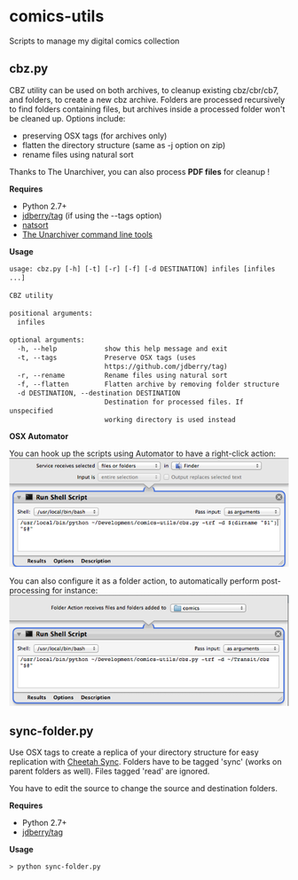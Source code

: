 comics-utils
============

Scripts to manage my digital comics collection

cbz.py
------
CBZ utility can be used on both archives, to cleanup existing cbz/cbr/cb7, and folders, to create a new cbz archive.
Folders are processed recursively to find folders containing files, but archives inside a processed folder won't be cleaned up.
Options include:
 - preserving OSX tags (for archives only)
 - flatten the directory structure (same as -j option on zip)
 - rename files using natural sort

Thanks to The Unarchiver, you can also process **PDF files** for cleanup !

**Requires**
 * Python 2.7+
 * [jdberry/tag](https://github.com/jdberry/tag) (if using the --tags option)
 * [natsort](https://pypi.python.org/pypi/natsort)
 * [The Unarchiver command line tools](http://unarchiver.c3.cx/commandline)

**Usage**
```
usage: cbz.py [-h] [-t] [-r] [-f] [-d DESTINATION] infiles [infiles ...]

CBZ utility

positional arguments:
  infiles

optional arguments:
  -h, --help            show this help message and exit
  -t, --tags            Preserve OSX tags (uses
                        https://github.com/jdberry/tag)
  -r, --rename          Rename files using natural sort
  -f, --flatten         Flatten archive by removing folder structure
  -d DESTINATION, --destination DESTINATION
                        Destination for processed files. If unspecified
                        working directory is used instead
```

**OSX Automator**

You can hook up the scripts using Automator to have a right-click action:
![alt tag](https://raw.githubusercontent.com/gotson/comics-utils/master/wiki/cbz-as-service.png)

You can also configure it as a folder action, to automatically perform post-processing for instance:
![alt tag](https://raw.githubusercontent.com/gotson/comics-utils/master/wiki/cbz-as-folderaction.png)


sync-folder.py
--------------
Use OSX tags to create a replica of your directory structure for easy replication with [Cheetah Sync](http://www.jrtstudio.com/cheetah-sync-android-wireless-sync).
Folders have to be tagged 'sync' (works on parent folders as well).
Files tagged 'read' are ignored.

You have to edit the source to change the source and destination folders.

**Requires**
 * Python 2.7+
 * [jdberry/tag](https://github.com/jdberry/tag)

**Usage**
```
> python sync-folder.py
```

